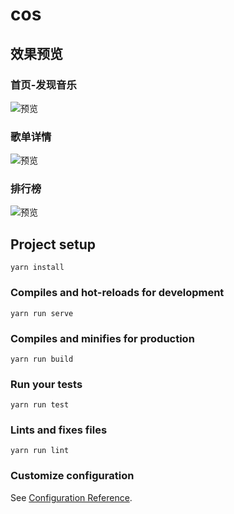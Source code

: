 # cos

## 效果预览

### 首页-发现音乐

![预览]('/preview/网易云-个性.jpg)

### 歌单详情

![预览]('/preview/网易云-歌单详情.jpg)

### 排行榜

![预览]('/preview/网易云-排行榜.jpg)

## Project setup

```
yarn install
```

### Compiles and hot-reloads for development

```
yarn run serve
```

### Compiles and minifies for production

```
yarn run build
```

### Run your tests

```
yarn run test
```

### Lints and fixes files

```
yarn run lint
```

### Customize configuration

See [Configuration Reference](https://cli.vuejs.org/config/).
